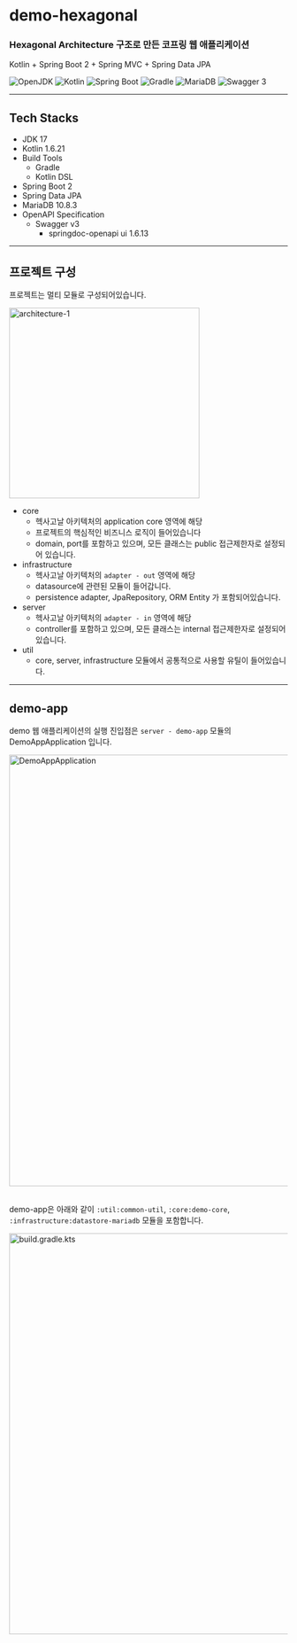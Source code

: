 # demo-hexagonal

### Hexagonal Architecture 구조로 만든 코프링 웹 애플리케이션<br>

Kotlin + Spring Boot 2 + Spring MVC + Spring Data JPA

<p>
    <img src="https://img.shields.io/static/v1?label=OpenJDK&message=17.0.2&color=007396&logo=openjdk" alt="OpenJDK">
    <img src="https://img.shields.io/static/v1?label=Kotlin&message=1.6.21&color=7F52FF&logo=kotlin&logoColor=fff" alt="Kotlin">
    <img src="https://img.shields.io/static/v1?label=Spring%20Boot&message=2.7.3&color=6DB33F&logo=springboot&logoColor=fff" alt="Spring Boot">
    <img src="https://img.shields.io/static/v1?label=Gradle&message=7.5.1&color=02303A&logo=Gradle&logoColor=fff" alt="Gradle">
    <img src="https://img.shields.io/static/v1?label=MariaDB&message=10.8.3&color=003545&logo=MariaDB" alt="MariaDB">
    <img src="https://img.shields.io/static/v1?label=Swagger&message=3.0.3&color=85EA2D&logo=swagger&logoColor=fff" alt="Swagger 3">
</p>

***

## Tech Stacks

- JDK 17
- Kotlin 1.6.21
- Build Tools
  - Gradle
  - Kotlin DSL
- Spring Boot 2
- Spring Data JPA
- MariaDB 10.8.3
- OpenAPI Specification
  - Swagger v3
    - springdoc-openapi ui 1.6.13

***

## 프로젝트 구성

프로젝트는 멀티 모듈로 구성되어있습니다.

<img width="344" alt="architecture-1" src="https://user-images.githubusercontent.com/31076826/204638756-a9a8b9b8-d0e5-4a27-bf14-4c8f12e93448.png">

- core
  - 헥사고날 아키텍처의 application core 영역에 해당
  - 프로젝트의 핵심적인 비즈니스 로직이 들어있습니다
  - domain, port를 포함하고 있으며, 모든 클래스는 public 접근제한자로 설정되어 있습니다.
- infrastructure
  - 헥사고날 아키텍처의 `adapter - out` 영역에 해당
  - datasource에 관련된 모듈이 들어갑니다.
  - persistence adapter, JpaRepository, ORM Entity 가 포함되어있습니다.
- server
  - 헥사고날 아키텍처의 `adapter - in` 영역에 해당
  - controller를 포함하고 있으며, 모든 클래스는 internal 접근제한자로 설정되어 있습니다.
- util
  - core, server, infrastructure 모듈에서 공통적으로 사용할 유틸이 들어있습니다.

***

## demo-app

demo 웹 애플리케이션의 실행 진입점은 `server - demo-app` 모듈의 DemoAppApplication 입니다.

<img width="779" alt="DemoAppApplication" src="https://user-images.githubusercontent.com/31076826/204640445-cfcfb9db-a35b-492c-b6d2-4cf7c05030fb.png">
<br><br>

demo-app은 아래와 같이 `:util:common-util`, `:core:demo-core`, `:infrastructure:datastore-mariadb` 모듈을 포함합니다.

<img width="724" alt="build.gradle.kts" src="https://user-images.githubusercontent.com/31076826/204640772-f1846649-a21d-459a-9883-3dae61b44536.png">

